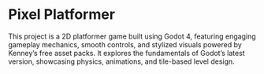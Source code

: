 # Pixel Platformer
This project is a 2D platformer game built using Godot 4, featuring engaging gameplay mechanics, smooth controls, and stylized visuals powered by Kenney’s free asset packs. It explores the fundamentals of Godot’s latest version, showcasing physics, animations, and tile-based level design.
